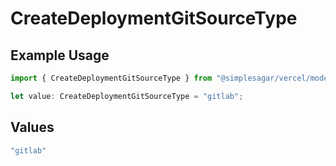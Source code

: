 # CreateDeploymentGitSourceType

## Example Usage

```typescript
import { CreateDeploymentGitSourceType } from "@simplesagar/vercel/models/createdeploymentop.js";

let value: CreateDeploymentGitSourceType = "gitlab";
```

## Values

```typescript
"gitlab"
```